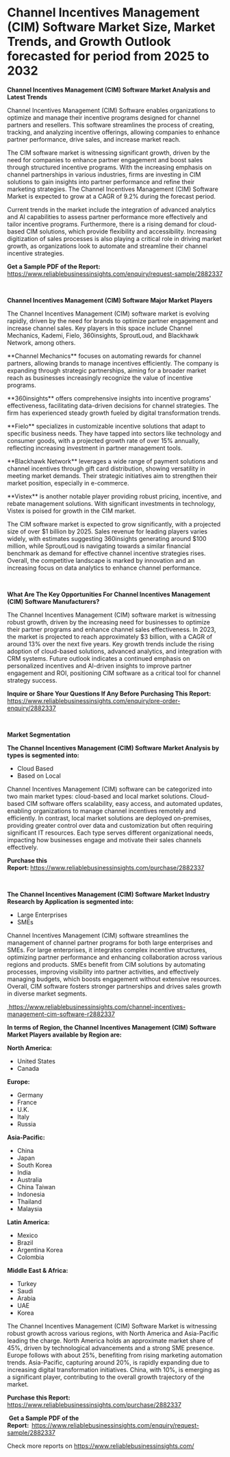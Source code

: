 <p><h1>Channel Incentives Management (CIM) Software Market Size, Market Trends, and Growth Outlook forecasted for period from 2025 to 2032</h1></p><p><strong>Channel Incentives Management (CIM) Software Market Analysis and Latest Trends</strong></p>
<p><p>Channel Incentives Management (CIM) Software enables organizations to optimize and manage their incentive programs designed for channel partners and resellers. This software streamlines the process of creating, tracking, and analyzing incentive offerings, allowing companies to enhance partner performance, drive sales, and increase market reach.</p><p>The CIM software market is witnessing significant growth, driven by the need for companies to enhance partner engagement and boost sales through structured incentive programs. With the increasing emphasis on channel partnerships in various industries, firms are investing in CIM solutions to gain insights into partner performance and refine their marketing strategies. The Channel Incentives Management (CIM) Software Market is expected to grow at a CAGR of 9.2% during the forecast period. </p><p>Current trends in the market include the integration of advanced analytics and AI capabilities to assess partner performance more effectively and tailor incentive programs. Furthermore, there is a rising demand for cloud-based CIM solutions, which provide flexibility and accessibility. Increasing digitization of sales processes is also playing a critical role in driving market growth, as organizations look to automate and streamline their channel incentive strategies.</p></p>
<p><strong>Get a Sample PDF of the Report:&nbsp;</strong> <a href="https://www.reliablebusinessinsights.com/enquiry/request-sample/2882337?utm_campaign=2738&utm_medium=2&utm_source=Github&utm_content=ia&utm_term=13032025&utm_id=channel-incentives-management-cim-software">https://www.reliablebusinessinsights.com/enquiry/request-sample/2882337</a></p>
<p>&nbsp;</p>
<p><strong>Channel Incentives Management (CIM) Software Major Market Players</strong></p>
<p><p>The Channel Incentives Management (CIM) software market is evolving rapidly, driven by the need for brands to optimize partner engagement and increase channel sales. Key players in this space include Channel Mechanics, Kademi, Fielo, 360insights, SproutLoud, and Blackhawk Network, among others.</p><p>**Channel Mechanics** focuses on automating rewards for channel partners, allowing brands to manage incentives efficiently. The company is expanding through strategic partnerships, aiming for a broader market reach as businesses increasingly recognize the value of incentive programs.</p><p>**360insights** offers comprehensive insights into incentive programs' effectiveness, facilitating data-driven decisions for channel strategies. The firm has experienced steady growth fueled by digital transformation trends.</p><p>**Fielo** specializes in customizable incentive solutions that adapt to specific business needs. They have tapped into sectors like technology and consumer goods, with a projected growth rate of over 15% annually, reflecting increasing investment in partner management tools.</p><p>**Blackhawk Network** leverages a wide range of payment solutions and channel incentives through gift card distribution, showing versatility in meeting market demands. Their strategic initiatives aim to strengthen their market position, especially in e-commerce.</p><p>**Vistex** is another notable player providing robust pricing, incentive, and rebate management solutions. With significant investments in technology, Vistex is poised for growth in the CIM market.</p><p>The CIM software market is expected to grow significantly, with a projected size of over $1 billion by 2025. Sales revenue for leading players varies widely, with estimates suggesting 360insights generating around $100 million, while SproutLoud is navigating towards a similar financial benchmark as demand for effective channel incentive strategies rises. Overall, the competitive landscape is marked by innovation and an increasing focus on data analytics to enhance channel performance.</p></p>
<p>&nbsp;</p>
<p><strong>What Are The Key Opportunities For Channel Incentives Management (CIM) Software Manufacturers?</strong></p>
<p><p>The Channel Incentives Management (CIM) software market is witnessing robust growth, driven by the increasing need for businesses to optimize their partner programs and enhance channel sales effectiveness. In 2023, the market is projected to reach approximately $3 billion, with a CAGR of around 13% over the next five years. Key growth trends include the rising adoption of cloud-based solutions, advanced analytics, and integration with CRM systems. Future outlook indicates a continued emphasis on personalized incentives and AI-driven insights to improve partner engagement and ROI, positioning CIM software as a critical tool for channel strategy success.</p></p>
<p><strong>Inquire or Share Your Questions If Any Before Purchasing This Report:</strong> <a href="https://www.reliablebusinessinsights.com/enquiry/pre-order-enquiry/2882337?utm_campaign=2738&utm_medium=2&utm_source=Github&utm_content=ia&utm_term=13032025&utm_id=channel-incentives-management-cim-software">https://www.reliablebusinessinsights.com/enquiry/pre-order-enquiry/2882337</a></p>
<p>&nbsp;</p>
<p><strong>Market Segmentation</strong></p>
<p><strong>The Channel Incentives Management (CIM) Software Market Analysis by types is segmented into:</strong></p>
<p><ul><li>Cloud Based</li><li>Based on Local</li></ul></p>
<p><p>Channel Incentives Management (CIM) software can be categorized into two main market types: cloud-based and local market solutions. Cloud-based CIM software offers scalability, easy access, and automated updates, enabling organizations to manage channel incentives remotely and efficiently. In contrast, local market solutions are deployed on-premises, providing greater control over data and customization but often requiring significant IT resources. Each type serves different organizational needs, impacting how businesses engage and motivate their sales channels effectively.</p></p>
<p><strong>Purchase this Report:&nbsp;</strong><a href="https://www.reliablebusinessinsights.com/purchase/2882337?utm_campaign=2738&utm_medium=2&utm_source=Github&utm_content=ia&utm_term=13032025&utm_id=channel-incentives-management-cim-software">https://www.reliablebusinessinsights.com/purchase/2882337</a></p>
<p>&nbsp;</p>
<p><strong>The Channel Incentives Management (CIM) Software Market Industry Research by Application is segmented into:</strong></p>
<p><ul><li>Large Enterprises</li><li>SMEs</li></ul></p>
<p><p>Channel Incentives Management (CIM) software streamlines the management of channel partner programs for both large enterprises and SMEs. For large enterprises, it integrates complex incentive structures, optimizing partner performance and enhancing collaboration across various regions and products. SMEs benefit from CIM solutions by automating processes, improving visibility into partner activities, and effectively managing budgets, which boosts engagement without extensive resources. Overall, CIM software fosters stronger partnerships and drives sales growth in diverse market segments.</p></p>
<p><a href="https://www.reliablebusinessinsights.com/channel-incentives-management-cim-software-r2882337?utm_campaign=2738&utm_medium=2&utm_source=Github&utm_content=ia&utm_term=13032025&utm_id=channel-incentives-management-cim-software">&nbsp;https://www.reliablebusinessinsights.com/channel-incentives-management-cim-software-r2882337</a></p>
<p><strong>In terms of Region, the Channel Incentives Management (CIM) Software Market Players available by Region are:</strong></p>
<p>
    <p> <strong> North America: </strong>
        <ul>
            <li>United States</li>
            <li>Canada</li>
        </ul>
        </p> 
    <p> <strong> Europe: </strong>
        <ul>
            <li>Germany</li>
            <li>France</li>
            <li>U.K.</li>
            <li>Italy</li>
            <li>Russia</li>
        </ul>
        </p> 
    <p> <strong> Asia-Pacific: </strong>
        <ul>
            <li>China</li>
            <li>Japan</li>
            <li>South Korea</li>
            <li>India</li>
            <li>Australia</li>
            <li>China Taiwan</li>
            <li>Indonesia</li>
            <li>Thailand</li>
            <li>Malaysia</li>
        </ul>
        </p> 
    <p> <strong> Latin America: </strong>
        <ul>
            <li>Mexico</li>
            <li>Brazil</li>
            <li>Argentina Korea</li>
            <li>Colombia</li>
        </ul>
        </p> 
    <p> <strong> Middle East & Africa: </strong>
        <ul>
            <li>Turkey</li>
            <li>Saudi</li>
            <li>Arabia</li>
            <li>UAE</li>
            <li>Korea</li>
        </ul>
    </p>
    </p>
<p><p>The Channel Incentives Management (CIM) Software Market is witnessing robust growth across various regions, with North America and Asia-Pacific leading the charge. North America holds an approximate market share of 45%, driven by technological advancements and a strong SME presence. Europe follows with about 25%, benefiting from rising marketing automation trends. Asia-Pacific, capturing around 20%, is rapidly expanding due to increasing digital transformation initiatives. China, with 10%, is emerging as a significant player, contributing to the overall growth trajectory of the market.</p></p>
<p><strong>Purchase this Report: </strong><a href="https://www.reliablebusinessinsights.com/purchase/2882337?utm_campaign=2738&utm_medium=2&utm_source=Github&utm_content=ia&utm_term=13032025&utm_id=channel-incentives-management-cim-software">https://www.reliablebusinessinsights.com/purchase/2882337</a></p>
<p>&nbsp;<strong>Get a Sample PDF of the Report:&nbsp;&nbsp;</strong><a href="https://www.reliablebusinessinsights.com/enquiry/request-sample/2882337?utm_campaign=2738&utm_medium=2&utm_source=Github&utm_content=ia&utm_term=13032025&utm_id=channel-incentives-management-cim-software">https://www.reliablebusinessinsights.com/enquiry/request-sample/2882337</a></p>
<p><strong></strong></p>
<p>Check more reports on <a href="https://www.reliablebusinessinsights.com/?utm_campaign=2738&utm_medium=2&utm_source=Github&utm_content=ia&utm_term=13032025&utm_id=channel-incentives-management-cim-software">https://www.reliablebusinessinsights.com/</a></p>